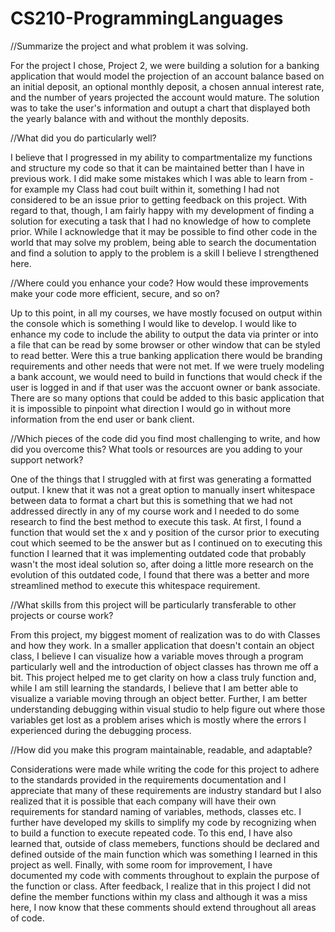 # CS210-ProgrammingLanguages

//Summarize the project and what problem it was solving.

For the project I chose, Project 2, we were building a solution for a banking application that would model the projection of an account balance based on
an initial deposit, an optional monthly deposit, a chosen annual interest rate, and the number of years projected the account would mature. The solution
was to take the user's information and outupt a chart that displayed both the yearly balance with and without the monthly deposits.

//What did you do particularly well?

I believe that I progressed in my ability to compartmentalize my functions and structure my code so that it can be maintained better than I have in previous
work.  I did make some mistakes which I was able to learn from - for example my Class had cout built within it, something I had not considered to be an issue
prior to getting feedback on this project. With regard to that, though, I am fairly happy with my development of finding a solution for executing a task that
I had no knowledge of how to complete prior. While I acknowledge that it may be possible to find other code in the world that may solve my problem, being able
to search the documentation and find a solution to apply to the problem is a skill I believe I strengthened here.

//Where could you enhance your code? How would these improvements make your code more efficient, secure, and so on?

Up to this point, in all my courses, we have mostly focused on output within the console which is something I would like to develop. I would like to enhance my 
code to include the ability to output the data via printer or into a file that can be read by some browser or other window that can be styled to read better.
Were this a true banking application there would be branding requirements and other needs that were not met.  If we were truely modeling a bank account, we would
need to build in functions that would check if the user is logged in and if that user was the accuont owner or bank associate. There are so many options that could
be added to this basic application that it is impossible to pinpoint what direction I would go in without more information from the end user or bank client.

//Which pieces of the code did you find most challenging to write, and how did you overcome this? What tools or resources are you adding to your support network?

One of the things that I struggled with at first was generating a formatted output. I knew that it was not a great option to manually insert whitespace between
data to format a chart but this is something that we had not addressed directly in any of my course work and I needed to do some research to find the best
method to execute this task.  At first, I found a function that would set the x and y position of the cursor prior to executing cout which seemed to be the answer
but as I continued on to executing this function I learned that it was implementing outdated code that probably wasn't the most ideal solution so, after doing 
a little more research on the evolution of this outdated code, I found that there was a better and more streamlined method to execute this whitespace requirement.

//What skills from this project will be particularly transferable to other projects or course work?

From this project, my biggest moment of realization was to do with Classes and how they work. In a smaller application that doesn't contain an object class, I 
believe I can visualize how a variable moves through a program particularly well and the introduction of object classes has thrown me off a bit. This project 
helped me to get clarity on how a class truly function and, while I am still learning the standards, I believe that I am better able to visualize a variable moving 
through an object better.  Further, I am better understanding debugging within visual studio to help figure out where those variables get lost as a problem arises
which is mostly where the errors I experienced during the debugging process.

//How did you make this program maintainable, readable, and adaptable?

Considerations were made while writing the code for this project to adhere to the standards provided in the requirements documentation and I appreciate that many
of these requirements are industry standard but I also realized that it is possible that each company will have their own requirements for standard naming of variables,
methods, classes etc.  I further have developed my skills to simplify my code by recognizing when to build a function to execute repeated code. To this end, I have 
also learned that, outside of class memebers, functions should be declared and defined outside of the main function which was something I learned in this project as well.
Finally, with some room for improvement, I have documented my code with comments throughout to explain the purpose of the function or class. After feedback, I realize that 
in this project I did not define the member functions within my class and although it was a miss here, I now know that these comments should extend throughout all areas of 
code.

